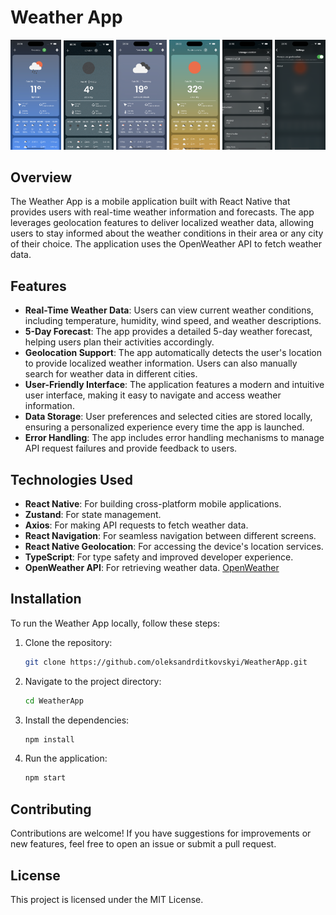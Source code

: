 # Weather App

<p align="center">
  <img src="/src/assets/images/readmeImg/1.png" width="16%">
  <img src="/src/assets/images/readmeImg/recording2.gif" width="16%">
  <img src="/src/assets/images/readmeImg/3.png" width="16%">
  <img src="/src/assets/images/readmeImg/4.png" width="16%">
  <img src="/src/assets/images/readmeImg/5.png" width="16%">
  <img src="/src/assets/images/readmeImg/6.png" width="16%">
</p>

## Overview

The Weather App is a mobile application built with React Native that provides users with real-time weather information and forecasts. The app leverages geolocation features to deliver localized weather data, allowing users to stay informed about the weather conditions in their area or any city of their choice. The application uses the OpenWeather API to fetch weather data.

## Features

- **Real-Time Weather Data**: Users can view current weather conditions, including temperature, humidity, wind speed, and weather descriptions.
- **5-Day Forecast**: The app provides a detailed 5-day weather forecast, helping users plan their activities accordingly.
- **Geolocation Support**: The app automatically detects the user's location to provide localized weather information. Users can also manually search for weather data in different cities.
- **User-Friendly Interface**: The application features a modern and intuitive user interface, making it easy to navigate and access weather information.
- **Data Storage**: User preferences and selected cities are stored locally, ensuring a personalized experience every time the app is launched.
- **Error Handling**: The app includes error handling mechanisms to manage API request failures and provide feedback to users.

## Technologies Used

- **React Native**: For building cross-platform mobile applications.
- **Zustand**: For state management.
- **Axios**: For making API requests to fetch weather data.
- **React Navigation**: For seamless navigation between different screens.
- **React Native Geolocation**: For accessing the device's location services.
- **TypeScript**: For type safety and improved developer experience.
- **OpenWeather API**: For retrieving weather data. <a href="https://openweathermap.org/" target="_blank">OpenWeather</a>

## Installation

To run the Weather App locally, follow these steps:

1. Clone the repository:

   ```bash
   git clone https://github.com/oleksandrditkovskyi/WeatherApp.git
   ```

2. Navigate to the project directory:

   ```bash
   cd WeatherApp
   ```

3. Install the dependencies:

   ```bash
   npm install
   ```

4. Run the application:
   ```bash
   npm start
   ```

## Contributing

Contributions are welcome! If you have suggestions for improvements or new features, feel free to open an issue or submit a pull request.

## License

This project is licensed under the MIT License.
